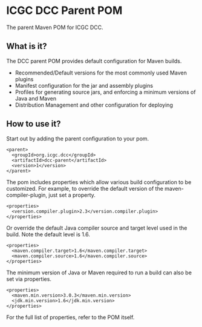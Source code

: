 ICGC DCC Parent POM
=================
The parent Maven POM for ICGC DCC.

What is it?
-----------
The DCC parent POM provides default configuration for Maven builds.
 
* Recommended/Default versions for the most commonly used Maven plugins
* Manifest configuration for the jar and assembly plugins
* Profiles for generating source jars, and enforcing a minimum versions of 
  Java and Maven
* Distribution Management and other configuration for deploying

How to use it?
--------------
Start out by adding the parent configuration to your pom.

    <parent>
      <groupId>org.icgc.dcc</groupId>
      <artifactId>dcc-parent</artifactId>
      <version>1</version>
    </parent>

The pom includes properties which allow various build configuration to be 
customized.  For example, to override the default version of the
maven-compiler-plugin, just set a property.

    <properties>
      <version.compiler.plugin>2.3</version.compiler.plugin>
    </properties>

Or override the default Java compiler source and target level used in the build.
Note the default level is 1.6.

    <properties>
      <maven.compiler.target>1.6</maven.compiler.target>
      <maven.compiler.source>1.6</maven.compiler.source>
    </properties>

The minimum version of Java or Maven required to run a build can also be set via
properties.

    <properties>
      <maven.min.version>3.0.3</maven.min.version>
      <jdk.min.version>1.6</jdk.min.version>
    </properties>

For the full list of properties, refer to the POM itself.

